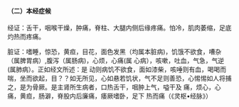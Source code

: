 #### （二）本经症候 

经证：舌干，咽喉干燥，肿痛，脊柱、大腿内侧后缘疼痛。怕冷，肌肉萎缩，足底灼热而疼痛。

脏证：嗜睡，惊恐，黄疸，目花，面色发黑（均属本脏病)，饥饿不欲食，嘈杂（属脾胃病）,腹泻（属肠病)，心烦，心痛(属 心病），咳嗽，吐血，气急，气逆(属肺病）。正如经文所述：是 动则病饥不欲食，面如漆柴，咳唾则有血，喝喝而喘，坐而欲起，目？？如无所见，心如悬若饥状，气不足则善恐，心惕惕如人将捕 之，是为骨厥。是主肾所生病者，口热舌干，咽肿上气，嗌干及 痛，烦心，心痛，黄疸，肠澼，脊股内后廉痛，痿厥嗜卧，足下 热而痛（《灵枢•经脉》）
